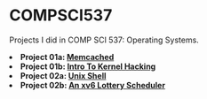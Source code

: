 # COMPSCI537

<p> Projects I did in COMP SCI 537: Operating Systems.
  <li> <b>Project 01a: <a href="https://github.com/remzi-arpacidusseau/ostep-projects/tree/master/initial-memcached" target="blank">Memcached</a> </b> </li> 
  <li> <b>Project 01b: <a href="https://github.com/remzi-arpacidusseau/ostep-projects/tree/master/initial-xv6-tracer" target="blank">Intro To Kernel Hacking</a> </b> </li> 
  <li> <b>Project 02a: <a href="https://github.com/remzi-arpacidusseau/ostep-projects/tree/master/processes-shell" target="blank">Unix Shell</a> </b> </li>
  <li> <b>Project 02b: <a href="https://github.com/remzi-arpacidusseau/ostep-projects/tree/master/scheduling-xv6-lottery" target="blank">An xv6 Lottery Scheduler</a> </b> </li> 
</p>

